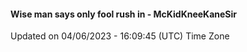 #### Wise man says only fool rush in - McKidKneeKaneSir
Updated on 04/06/2023 - 16:09:45 (UTC) Time Zone
